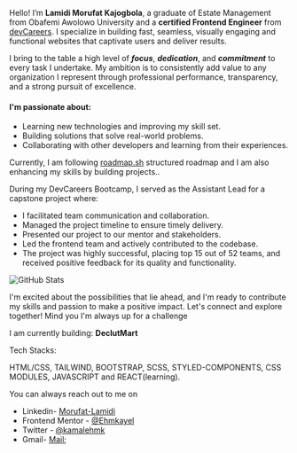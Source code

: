 Hello! I’m <b>Lamidi Morufat Kajogbola</b>, a graduate of Estate Management from Obafemi Awolowo University and a <b>certified Frontend Engineer</b> from [devCareers](http://devcareer.io). I specialize in building fast, seamless, visually engaging and functional websites that captivate users and deliver results.

I bring to the table a high level of <em><b>focus</b></em>, <em><b>dedication</b></em>, and <em><b>commitment</b></em> to every task I undertake. My ambition is to consistently add value to any organization I represent through professional performance, transparency, and a strong pursuit of excellence. 

<h4>I'm passionate about:</h2>

- Learning new technologies and improving my skill set.
- Building solutions that solve real-world problems.
- Collaborating with other developers and learning from their experiences.

Currently, I am following [roadmap.sh]() structured roadmap and I am also enhancing my skills by building projects..

During my DevCareers Bootcamp, I served as the Assistant Lead for a capstone project where:

- I facilitated team communication and collaboration.
- Managed the project timeline to ensure timely delivery.
- Presented our project to our mentor and stakeholders.
- Led the frontend team and actively contributed to the codebase.
- The project was highly successful, placing top 15 out of 52 teams, and received positive feedback for its quality and functionality.

![GitHub Stats](https://github-readme-stats.vercel.app/api?username=Ehmkayel&theme=radical&show_icons=true&hide_border=true&count_private=true)


I'm excited about the possibilities that lie ahead, and I'm ready to contribute my skills and passion to make a positive impact. Let's connect and explore together! Mind you I'm always up for a challenge

I am currently building: <b>DeclutMart</b>

Tech Stacks:

HTML/CSS, TAILWIND,  BOOTSTRAP, SCSS, STYLED-COMPONENTS, CSS MODULES, JAVASCRIPT  and REACT(learning).

You can always reach out to me on 
 - Linkedin- [Morufat-Lamidi](https://linkedin.com/in/morufat-lamidi)
 - Frontend Mentor - [@Ehmkayel](https://www.frontendmentor.io/profile/Ehmkayel)
 - Twitter - [@kamalehmk](https://www.twitter.com/kamalehmk)
 - Gmail- [Mail](mailto:lamidimorufat0@gmail.com);





  


<!---
Ehmkayel/Ehmkayel is a ✨ special ✨ repository because its `README.md` (this file) appears on your GitHub profile.
You can click the Preview link to take a look at your changes.
--->
